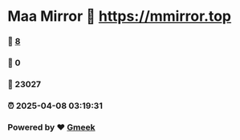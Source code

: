# Maa Mirror :link: https://mmirror.top 
### :page_facing_up: [8](https://mmirror.top/tag.html) 
### :speech_balloon: 0 
### :hibiscus: 23027 
### :alarm_clock: 2025-04-08 03:19:31 
### Powered by :heart: [Gmeek](https://github.com/Meekdai/Gmeek)
